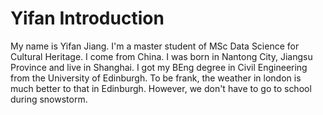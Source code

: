 # Yifan Introduction

My name is Yifan Jiang. I'm a master student of MSc Data Science for Cultural Heritage.
I come from China. I was born in Nantong City, Jiangsu Province and live in Shanghai.
I got my BEng degree in Civil Engineering from the University of Edinburgh. To be frank,
the weather in london is much better to that in Edinburgh. However, we don't have to go to
school during snowstorm.
